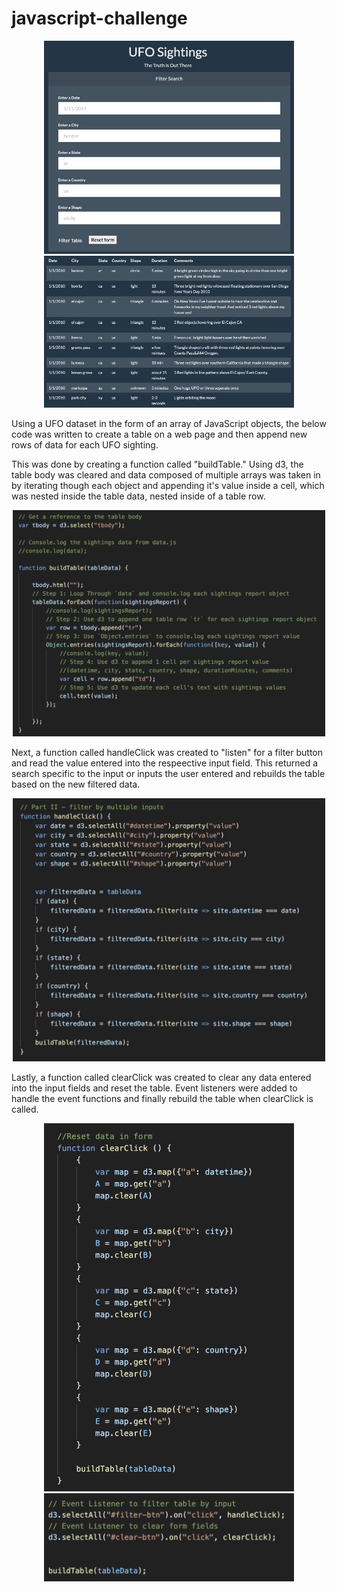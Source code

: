 # javascript-challenge

<p float="left" align="center">
  <img src="images/table.png" width="400" />
  <img src="images/table2.png" width="400" /> 
</p>

Using a UFO dataset in the form of an array of JavaScript objects, the below code was written to create a table on a web page and then append new rows of data for each UFO sighting.

This was done by creating a function called "buildTable."  Using d3, the table body was cleared and data composed of multiple arrays was taken in by iterating though each object and appending it's value inside a cell, which was nested inside the table data, nested inside of a table row. 

<p align="center">
  <img src="images/build_table.png" width="500" />
</p>


Next, a function called handleClick was created to "listen" for a filter button and read the value entered into the respeective input field.  This returned a search specific to the input or inputs the user entered and rebuilds the table based on the new filtered data.

<p align="center">
  <img src="images/input_filter.png" width="500" />
</p>

Lastly, a function called clearClick was created to clear any data entered into the input fields and reset the table.  Event listeners were added to handle the event functions and finally rebuild the table when clearClick is called.

<p float="left" align="center">
  <img src="images/clear_filter.png" width="400" />
  <img src="images/events.png" width="400" /> 
</p>


